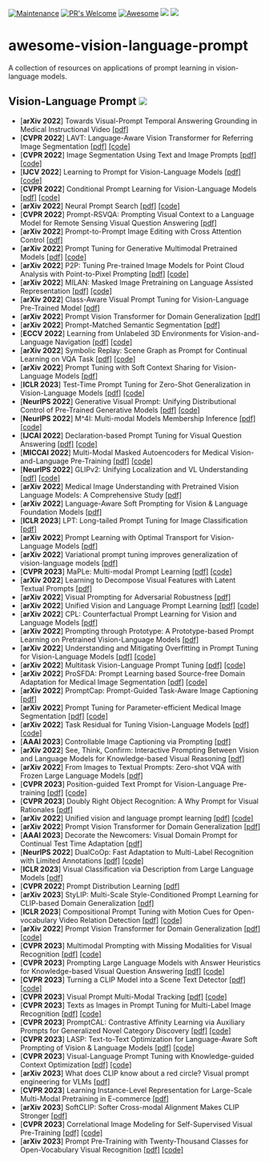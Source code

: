 [![Maintenance](https://img.shields.io/badge/Maintained%3F-yes-green.svg)](https://GitHub.com/Naereen/StrapDown.js/graphs/commit-activity)
[![PR's Welcome](https://img.shields.io/badge/PRs-welcome-brightgreen.svg?style=flat)](http://makeapullrequest.com) 
[![Awesome](https://cdn.rawgit.com/sindresorhus/awesome/d7305f38d29fed78fa85652e3a63e154dd8e8829/media/badge.svg)](https://github.com/sindresorhus/awesome)
![](https://img.shields.io/github/last-commit/Richard88888/awesome-vision-language-prompt?color=green) 
![](https://img.shields.io/badge/PaperNumber-67-brightgreen)

# awesome-vision-language-prompt
A collection of resources on applications of prompt learning in vision-language models.

## Vision-Language Prompt ![](https://img.shields.io/badge/Vision_Language_Prompt-green)
- [**arXiv 2022**] Towards Visual-Prompt Temporal Answering Grounding in Medical Instructional Video [[pdf]](https://arxiv.org/pdf/2203.06667)
- [**CVPR 2022**] LAVT: Language-Aware Vision Transformer for Referring Image Segmentation [[pdf]](https://arxiv.org/pdf/2112.02244) [[code]](https://github.com/yz93/lavt-ris)
- [**CVPR 2022**] Image Segmentation Using Text and Image Prompts [[pdf]](https://arxiv.org/pdf/2112.10003) [[code]](https://github.com/timojl/clipseg)
- [**IJCV 2022**] Learning to Prompt for Vision-Language Models [[pdf]](https://arxiv.org/pdf/2109.01134) [[code]](https://github.com/kaiyangzhou/coop)
- [**CVPR 2022**] Conditional Prompt Learning for Vision-Language Models [[pdf]](https://arxiv.org/pdf/2203.05557) [[code]](https://github.com/kaiyangzhou/coop)
- [**arXiv 2022**] Neural Prompt Search [[pdf]](https://arxiv.org/pdf/2206.04673) [[code]](https://github.com/Davidzhangyuanhan/NOAH)
- [**CVPR 2022**] Prompt-RSVQA: Prompting Visual Context to a Language Model for Remote Sensing Visual Question Answering [[pdf]](https://openaccess.thecvf.com/content/CVPR2022W/EarthVision/papers/Chappuis_Prompt-RSVQA_Prompting_Visual_Context_to_a_Language_Model_for_Remote_CVPRW_2022_paper.pdf) 
- [**arXiv 2022**] Prompt-to-Prompt Image Editing with Cross Attention Control [[pdf]](https://arxiv.org/pdf/2208.01626)
- [**arXiv 2022**] Prompt Tuning for Generative Multimodal Pretrained Models [[pdf]](https://arxiv.org/pdf/2208.02532) [[code]](https://github.com/OFA-Sys/OFA)
- [**arXiv 2022**] P2P: Tuning Pre-trained Image Models for Point Cloud Analysis with Point-to-Pixel Prompting [[pdf]](https://arxiv.org/pdf/2208.02812.pdf) [[code]](https://github.com/wangzy22/P2P)
- [**arXiv 2022**] MILAN: Masked Image Pretraining on Language Assisted Representation [[pdf]](https://arxiv.org/pdf/2208.06049) [[code]](https://github.com/zejiangh/MILAN)
- [**arXiv 2022**] Class-Aware Visual Prompt Tuning for Vision-Language Pre-Trained Model [[pdf]](https://arxiv.org/pdf/2208.08340.pdf)
- [**arXiv 2022**] Prompt Vision Transformer for Domain Generalization [[pdf]](https://arxiv.org/pdf/2208.08914.pdf)
- [**arXiv 2022**] Prompt-Matched Semantic Segmentation [[pdf]](https://arxiv.org/pdf/2208.10159)
- [**ECCV 2022**] Learning from Unlabeled 3D Environments for Vision-and-Language Navigation [[pdf]](https://arxiv.org/pdf/2208.11781.pdf) [[code]](https://cshizhe.github.io/projects/hm3d_autovln.html)
- [**arXiv 2022**] Symbolic Replay: Scene Graph as Prompt for Continual Learning on VQA Task [[pdf]](https://arxiv.org/pdf/2208.12037.pdf) [[code]](https://github.com/showlab/CLVQA) 
- [**arXiv 2022**] Prompt Tuning with Soft Context Sharing for Vision-Language Models [[pdf]](https://arxiv.org/pdf/2208.13474.pdf)
- [**ICLR 2023**] Test-Time Prompt Tuning for Zero-Shot Generalization in Vision-Language Models [[pdf]](https://arxiv.org/pdf/2209.07511.pdf) [[code]](https://azshue.github.io/TPT/)
- [**NeurIPS 2022**] Generative Visual Prompt: Unifying Distributional Control of Pre-Trained Generative Models [[pdf]](https://arxiv.org/pdf/2209.06970.pdf) [[code]](https://github.com/ChenWu98/Generative-Visual-Prompt)
- [**NeurIPS 2022**] M^4I: Multi-modal Models Membership Inference [[pdf]](https://arxiv.org/pdf/2209.06997.pdf) [[code]](https://github.com/MultimodalMI/Multimodal-membership-inference)
- [**IJCAI 2022**] Declaration-based Prompt Tuning for Visual Question Answering [[pdf]](https://arxiv.org/pdf/2205.02456) [[code]](https://github.com/CCIIPLab/DPT)
- [**MICCAI 2022**] Multi-Modal Masked Autoencoders for Medical Vision-and-Language Pre-Training [[pdf]](https://arxiv.org/pdf/2209.07098.pdf) [[code]](https://github.com/zhjohnchan/M3AE)
- [**NeurIPS 2022**] GLIPv2: Unifying Localization and VL Understanding [[pdf]](https://arxiv.org/pdf/2206.05836.pdf) [[code]](https://github.com/microsoft/GLIP)
- [**arXiv 2022**] Medical Image Understanding with Pretrained Vision Language Models: A Comprehensive Study [[pdf]](https://arxiv.org/pdf/2209.15517)
- [**arXiv 2022**] Language-Aware Soft Prompting for Vision & Language Foundation Models [[pdf]](https://arxiv.org/pdf/2210.01115)
- [**ICLR 2023**] LPT: Long-tailed Prompt Tuning for Image Classification [[pdf]](https://arxiv.org/pdf/2210.01033)
- [**arXiv 2022**] Prompt Learning with Optimal Transport for Vision-Language Models [[pdf]](https://arxiv.org/pdf/2210.01253)
- [**arXiv 2022**] Variational prompt tuning improves generalization of vision-language models [[pdf]](https://arxiv.org/pdf/2210.02390)
- [**CVPR 2023**] MaPLe: Multi-modal Prompt Learning [[pdf]](https://arxiv.org/pdf/2210.03117) [[code]](https://github.com/muzairkhattak/multimodal-prompt-learning)
- [**arXiv 2022**] Learning to Decompose Visual Features with Latent Textual Prompts [[pdf]](https://arxiv.org/pdf/2210.04287)
- [**arXiv 2022**] Visual Prompting for Adversarial Robustness [[pdf]](https://arxiv.org/pdf/2210.06284) 
- [**arXiv 2022**] Unified Vision and Language Prompt Learning [[pdf]](https://arxiv.org/pdf/2210.07225) [[code]](https://github.com/yuhangzang/upt)
- [**arXiv 2022**] CPL: Counterfactual Prompt Learning for Vision and Language Models [[pdf]](https://arxiv.org/pdf/2210.10362.pdf)
- [**arXiv 2022**] Prompting through Prototype: A Prototype-based Prompt Learning on Pretrained Vision-Language Models [[pdf]](https://arxiv.org/pdf/2210.10841.pdf)
- [**arXiv 2022**] Understanding and Mitigating Overfitting in Prompt Tuning for Vision-Language Models [[pdf]](https://arxiv.org/pdf/2211.02219.pdf) [[code]](https://github.com/machengcheng2016/Subspace-Prompt-Learning)
- [**arXiv 2022**] Multitask Vision-Language Prompt Tuning [[pdf]](https://arxiv.org/pdf/2211.11720) [[code]](https://github.com/sIncerass/MVLPT)
- [**arXiv 2022**] ProSFDA: Prompt Learning based Source-free Domain Adaptation for Medical Image Segmentation [[pdf]](https://arxiv.org/pdf/2211.11514) [[code]](https://github.com/ShishuaiHu/ProSFDA)
- [**arXiv 2022**] PromptCap: Prompt-Guided Task-Aware Image Captioning [[pdf]](https://arxiv.org/pdf/2211.09699)
- [**arXiv 2022**] Prompt Tuning for Parameter-efficient Medical Image Segmentation [[pdf]](https://arxiv.org/pdf/2211.09233) [[code]](https://github.com/marcdcfischer/PUNet)
- [**arXiv 2022**] Task Residual for Tuning Vision-Language Models [[pdf]](https://arxiv.org/pdf/2211.10277.pdf) [[code]](https://github.com/geekyutao/TaskRes)
- [**AAAI 2023**] Controllable Image Captioning via Prompting [[pdf]](https://arxiv.org/pdf/2212.01803.pdf) 
- [**arXiv 2022**] See, Think, Confirm: Interactive Prompting Between Vision and Language Models for Knowledge-based Visual Reasoning [[pdf]](https://arxiv.org/pdf/2301.05226.pdf)
- [**arXiv 2022**] From Images to Textual Prompts: Zero-shot VQA with Frozen Large Language Models [[pdf]](https://arxiv.org/pdf/2212.10846.pdf)
- [**CVPR 2023**] Position-guided Text Prompt for Vision-Language Pre-training [[pdf]](https://arxiv.org/pdf/2212.09737.pdf) [[code]](https://github.com/sail-sg/ptp)
- [**CVPR 2023**] Doubly Right Object Recognition: A Why Prompt for Visual Rationales [[pdf]](https://arxiv.org/pdf/2212.06202.pdf)
- [**arXiv 2022**] Unified vision and language prompt learning [[pdf]](https://arxiv.org/pdf/2210.07225.pdf) [[code]](https://github.com/yuhangzang/UPT)
- [**arXiv 2022**] Prompt Vision Transformer for Domain Generalization [[pdf]](https://arxiv.org/pdf/2208.08914)
- [**AAAI 2023**] Decorate the Newcomers: Visual Domain Prompt for Continual Test Time Adaptation [[pdf]](https://arxiv.org/pdf/2212.04145.pdf)
- [**NeurIPS 2022**] DualCoOp: Fast Adaptation to Multi-Label Recognition with Limited Annotations [[pdf]](https://arxiv.org/pdf/2206.09541.pdf) [[code]](https://github.com/sunxm2357/DualCoOp)
- [**ICLR 2023**] Visual Classification via Description from Large Language Models [[pdf]](https://arxiv.org/pdf/2210.07183.pdf)
- [**CVPR 2022**] Prompt Distribution Learning [[pdf]](http://openaccess.thecvf.com/content/CVPR2022/papers/Lu_Prompt_Distribution_Learning_CVPR_2022_paper.pdf) 
- [**arXiv 2023**] StyLIP: Multi-Scale Style-Conditioned Prompt Learning for CLIP-based Domain Generalization [[pdf]](https://arxiv.org/pdf/2302.09251) 
- [**ICLR 2023**] Compositional Prompt Tuning with Motion Cues for Open-vocabulary Video Relation Detection [[pdf]](https://arxiv.org/pdf/2302.00268) [[code]](https://github.com/Dawn-LX/OpenVoc-VidVRD)
- [**arXiv 2022**] Prompt Vision Transformer for Domain Generalization [[pdf]](https://arxiv.org/pdf/2208.08914) [[code]](https://github.com/zhengzangw/DoPrompt)
- [**CVPR 2023**] Multimodal Prompting with Missing Modalities for Visual Recognition [[pdf]](https://arxiv.org/pdf/2303.03369) [[code]](https://github.com/YiLunLee/Missing_aware_prompts)
- [**CVPR 2023**] Prompting Large Language Models with Answer Heuristics for Knowledge-based Visual Question Answering [[pdf]](https://arxiv.org/pdf/2303.01903) [[code]](https://github.com/MILVLG/prophet)
- [**CVPR 2023**] Turning a CLIP Model into a Scene Text Detector [[pdf]](https://arxiv.org/pdf/2302.14338) [[code]](https://github.com/wenwenyu/TCM)
- [**CVPR 2023**] Visual Prompt Multi-Modal Tracking [[pdf]](https://arxiv.org/pdf/2303.10826.pdf) [[code]](https://github.com/jiawen-zhu/ViPT)
- [**CVPR 2023**] Texts as Images in Prompt Tuning for Multi-Label Image Recognition [[pdf]](https://arxiv.org/pdf/2211.12739) [[code]](https://github.com/guozix/TaI-DPT)
- [**CVPR 2023**] PromptCAL: Contrastive Affinity Learning via Auxiliary Prompts for Generalized Novel Category Discovery [[pdf]](https://arxiv.org/pdf/2212.05590.pdf) [[code]](https://github.com/sheng-eatamath/PromptCAL)
- [**CVPR 2023**] LASP: Text-to-Text Optimization for Language-Aware Soft Prompting of Vision & Language Models [[pdf]](https://arxiv.org/pdf/2210.01115.pdf) [[code]](https://www.adrianbulat.com/lasp)
- [**CVPR 2023**] Visual-Language Prompt Tuning with Knowledge-guided Context Optimization [[pdf]](https://arxiv.org/pdf/2303.13283.pdf) [[code]](https://github.com/htyao89/KgCoOp)
- [**arXiv 2023**] What does CLIP know about a red circle? Visual prompt engineering for VLMs [[pdf]](https://arxiv.org/pdf/2304.06712)
- [**CVPR 2023**] Learning Instance-Level Representation for Large-Scale Multi-Modal Pretraining in E-commerce [[pdf]](https://arxiv.org/pdf/2304.02853)
- [**arXiv 2023**] SoftCLIP: Softer Cross-modal Alignment Makes CLIP Stronger [[pdf]](https://arxiv.org/pdf/2303.17561.pdf)
- [**CVPR 2023**] Correlational Image Modeling for Self-Supervised Visual Pre-Training [[pdf]](https://arxiv.org/pdf/2303.12670.pdf) [[code]](https://github.com/weivision/Correlational-Image-Modeling)
- [**arXiv 2023**] Prompt Pre-Training with Twenty-Thousand Classes for Open-Vocabulary Visual Recognition [[pdf]](https://arxiv.org/pdf/2304.04704) [[code]](https://github.com/amazon-science/prompt-pretraining)
